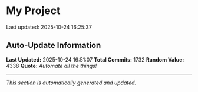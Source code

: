 # My Project


Last updated: 2025-10-24 16:25:37











































































































































































































































































































































































































































































































































































































































































































































































































































































































































































































































































































































































































































































































































































































































































































































































































































































































































































































































































































































































































































































































































































































## Auto-Update Information

**Last Updated:** 2025-10-24 16:51:07
**Total Commits:** 1732
**Random Value:** 4338
**Quote:** _Automate all the things!_

---
_This section is automatically generated and updated._